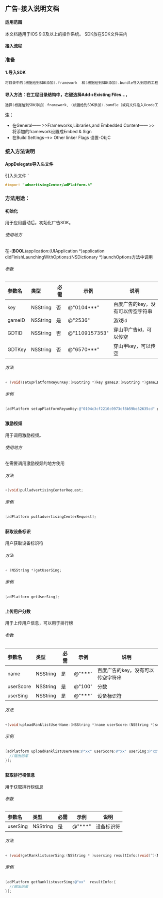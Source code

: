 ## 广告-接入说明文档

#### 适用范围

本文档适用于IOS 9.0及以上的操作系统。
SDK放在SDK文件夹内

#### 接入流程

### 准备

#### 1.导入SDK

```objectivec
将目录中的(根据给到SDK添加).framework  和(根据给到SDK添加).bundle导入到您的工程中。
```

#### 导入方法：在工程目录结构中，右键选择Add->Existing Files...，

```objectivec
选择(根据给到SDK添加).framework, (根据给到SDK添加).bundle（或将文件拖入Xcode工程目录结构中）文件，在弹出的界面中勾选Copy items into destination group's folder(if needed)，并确保Add To Targets勾选相应target。
```

**注：**

- 在General—— >>Frameworks,Libraries,and Embedded Content—— >>将添加的framework设置成Embed & Sign
- 在Build Settings——>> Other linker Flags 设置-ObjC

### 接入方法说明

#### AppDelegate导入头文件

 引入头文件  `

```objectivec
#import "advertisingCenter/adPlatform.h"
```

### 方法用途：

#### 初始化

用于应用启动后，初始化广告SDK。

###### 使用地方

在-(**BOOL**)application:(UIApplication *)application didFinishLaunchingWithOptions:(NSDictionary *)launchOptions方法中调用

###### 参数

| 参数名 | 类型     | 必需 | 示例          | 说明                              |
| :----- | :------- | ---- | ------------- | --------------------------------- |
| key    | NSString | 否   | @"0104***"    | 百度广告的key，没有可以传空字符串 |
| gameID | NSString | 是   | @"2536"       | 游戏id                            |
| GDTID  | NSString | 否   | @"1109157353" | 穿山甲广告id，可以传空            |
| GDTKey | NSString | 否   | @"6570***"    | 穿山甲key，可以传空               |

###### 方法

```objectivec
+ (void)setupPlatformReyunKey:(NSString *)key gameID:(NSString *)gameID  GDTID:(NSString *)gdtID GDTKey:(NSString *)gdtkey;
```

###### 示例

```objectivec
[adPlatform setupPlatformReyunKey:@"0104c3cf2210c0973cf8b59be52635cd" gameID:@"2536"  GDTID: @"1109157353" GDTKey:@"657084a6a4ad02dcb6f7504af81c587b"];
```

## 

#### 激励视频

用于调用激励视频。

###### 使用地方

在需要调用激励视频的地方使用

###### 方法

```objectivec
+(void)pulladvertisingCenterRequest;
```

###### 示例

```objectivec
[adPlatform pulladvertisingCenterRequest];
```

## 

#### 获取设备标识

用户获取设备标识符

###### 方法

```objectivec
+ (NSString *)getUserSing;
```

###### 示例

```objectivec
[adPlatform getUserSing];
```

## 

#### 上传用户分数

用于上传用户信息，可以用于排行榜

###### 参数

| 参数名    | 类型     | 必需 | 示例   | 说明                              |
| :-------- | :------- | ---- | ------ | --------------------------------- |
| name      | NSString | 是   | @"***" | 百度广告的key，没有可以传空字符串 |
| userScore | NSString | 是   | @"100" | 分数                              |
| userSing  | NSString | 是   | @"***" | 设备标识符                        |

###### 方法

```objectivec
+(void)uploadRanklistUserName:(NSString *)name userScore:(NSString *)score userSing:(NSString *)usersing resultInfo:(void(^)(NSDictionary *info))result;
```

###### 示例

```objectivec
[adPlatform uploadRanklistUserName:@"xx" userScore:@"xx" userSing:@"xx" resultInfo:{
  //输出结果
}];
```

## 

#### 获取排行榜信息

用于获取排行榜信息

###### 参数

| 参数名   | 类型     | 必需 | 示例   | 说明       |
| :------- | :------- | ---- | ------ | ---------- |
| userSing | NSString | 是   | @"***" | 设备标识符 |

###### 方法

```objectivec
+ (void)getRanklistuserSing:(NSString * )usersing resultInfo:(void(^)(NSDictionary *info))result;
```

###### 示例

```objectivec
[adPlatform getRanklistuserSing:@"xx"  resultInfo:{
  //输出结果
}];
```

## 

